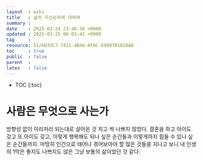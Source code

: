 ```yaml
---
layout  : wiki
title   : 삶의 우선순위에 대하여 
summary : 
date    : 2025-03-24 23:46:36 +0900
updated : 2025-03-25 00:03:42 +0900
tag     : 
resource: 51/6D33C7-7411-4B46-8F8C-E999701820A8
toc     : true
public  : false 
parent  : 
latex   : false
---
```

* TOC
{:toc}

# 사람은 무엇으로 사는가
방향성 없이 이리저리 되는대로 살아온 것 치고 썩 나쁘지 않았다. 결혼을 하고 아이도 갖고 또 아이도 갖고, 이렇게 행복해도 되나 싶은 순간들과 이렇게까지 힘들 수 있나 싶은 순간들까지.
마땅히 인간으로 태어나 겪어보아야 할 많은 것들을 지나고 보니 내 인생의 1막은 좋지도 나쁘지도 않은 그냥 보통의 삶이었던 것 같다.
